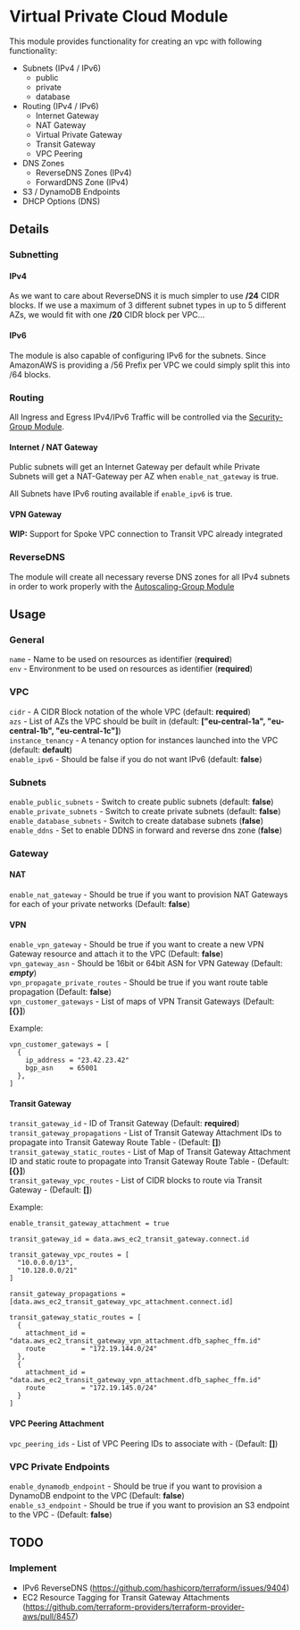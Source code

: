 # Virtual Private Cloud Module
This module provides functionality for creating an vpc with following functionality:

* Subnets (IPv4 / IPv6)  
  * public  
  * private  
  * database  
* Routing (IPv4 / IPv6)  
  * Internet Gateway  
  * NAT Gateway  
  * Virtual Private Gateway  
  * Transit Gateway  
  * VPC Peering  
* DNS Zones  
  * ReverseDNS Zones (IPv4)  
  * ForwardDNS Zone (IPv4)  
* S3 / DynamoDB Endpoints  
* DHCP Options (DNS)

## Details
### Subnetting
#### IPv4
As we want to care about ReverseDNS it is much simpler to use **/24** CIDR blocks.
If we use a maximum of 3 different subnet types in up to 5 different AZs, we would fit with one **/20** CIDR block per VPC...

#### IPv6
The module is also capable of configuring IPv6 for the subnets.
Since AmazonAWS is providing a /56 Prefix per VPC we could simply split this into /64 blocks.

### Routing
All Ingress and Egress IPv4/IPv6 Traffic will be controlled via the [Security-Group Module](https://git.ACME.de/devops/terraform-aws/modules/security_group).

#### Internet / NAT Gateway
Public subnets will get an Internet Gateway per default while Private Subnets will get a NAT-Gateway per AZ when `enable_nat_gateway` is true.

All Subnets have IPv6 routing available if `enable_ipv6` is true.

#### VPN Gateway
**WIP:** Support for Spoke VPC connection to Transit VPC already integrated

### ReverseDNS
The module will create all necessary reverse DNS zones for all IPv4 subnets in order to work properly with the [Autoscaling-Group Module](https://git.ACME.office/devops/terraform-aws/modules/asg)

## Usage
### General
`name` - Name to be used on resources as identifier (**required**)  
`env` - Environment to be used on resources as identifier (**required**)

### VPC
`cidr` - A CIDR Block notation of the whole VPC (default: **required**)  
`azs` - List of AZs the VPC should be built in (default: **["eu-central-1a", "eu-central-1b", "eu-central-1c"]**)  
`instance_tenancy` - A tenancy option for instances launched into the VPC (default: **default**)  
`enable_ipv6` - Should be false if you do not want IPv6 (default: **false**)

### Subnets
`enable_public_subnets` - Switch to create public subnets (default: **false**)  
`enable_private_subnets` - Switch to create private subnets (default: **false**)  
`enable_database_subnets` - Switch to create database subnets (**false**)  
`enable_ddns` - Set to enable DDNS in forward and reverse dns zone (**false**)

### Gateway
#### NAT
`enable_nat_gateway` - Should be true if you want to provision NAT Gateways for each of your private networks (Default: **false**)

#### VPN
`enable_vpn_gateway` - Should be true if you want to create a new VPN Gateway resource and attach it to the VPC (Default: **false**)  
`vpn_gateway_asn` - Should be 16bit or 64bit ASN for VPN Gateway (Default: **_empty_**)  
`vpn_propagate_private_routes` - Should be true if you want route table propagation (Default: **false**)  
`vpn_customer_gateways` - List of maps of VPN Transit Gateways (Default: **[{}]**)

Example:
```hcl
vpn_customer_gateways = [
  {
    ip_address = "23.42.23.42"
    bgp_asn    = 65001
  },
]
```

#### Transit Gateway ####
`transit_gateway_id` - ID of Transit Gateway (Default: **required**)  
`transit_gateway_propagations` - List of Transit Gateway Attachment IDs to propagate into Transit Gateway Route Table - (Default: **[]**)  
`transit_gateway_static_routes` - List of Map of Transit Gateway Attachment ID and static route to propagate into Transit Gateway Route Table - (Default: **[{}]**)  
`transit_gateway_vpc_routes` - List of CIDR blocks to route via Transit Gateway - (Default: **[]**)

Example:
```hcl
enable_transit_gateway_attachment = true

transit_gateway_id = data.aws_ec2_transit_gateway.connect.id

transit_gateway_vpc_routes = [
  "10.0.0.0/13",
  "10.128.0.0/21"
]

ransit_gateway_propagations = [data.aws_ec2_transit_gateway_vpc_attachment.connect.id]

transit_gateway_static_routes = [
  {
    attachment_id = "data.aws_ec2_transit_gateway_vpn_attachment.dfb_saphec_ffm.id"
    route         = "172.19.144.0/24"
  },
  {
    attachment_id = "data.aws_ec2_transit_gateway_vpn_attachment.dfb_saphec_ffm.id"
    route         = "172.19.145.0/24"
  }
]
```

#### VPC Peering Attachment
`vpc_peering_ids` - List of VPC Peering IDs to associate with - (Default: **[]**)  

### VPC Private Endpoints
`enable_dynamodb_endpoint` - Should be true if you want to provision a DynamoDB endpoint to the VPC (Default: **false**)  
`enable_s3_endpoint` - Should be true if you want to provision an S3 endpoint to the VPC - (Default: **false**)

## TODO
### Implement
* IPv6 ReverseDNS (https://github.com/hashicorp/terraform/issues/9404)
* EC2 Resource Tagging for Transit Gateway Attachments (https://github.com/terraform-providers/terraform-provider-aws/pull/8457)
